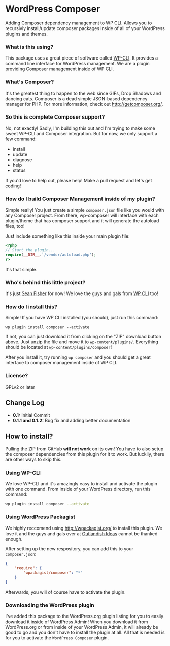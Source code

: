 WordPress Composer
=============

Adding Composer dependency management to WP CLI. Allows you to recursivly install/update composer packages inside of all of your WordPress plugins and themes.

### What is this using?
This package uses a great piece of software called [WP-CLI](http://wp-cli.org/). It provides a command line interface for WordPress management. We are a plugin providing Composer management inside of WP CLI.

### What's Composer?
It's the greatest thing to happen to the web since GIFs, Drop Shadows and dancing cats. Composer is a dead simple JSON-based dependency manager for PHP. For more information, check out <http://getcomposer.org/>.

### So this is complete Composer support?
No, not exactly! Sadly, I'm building this out and I'm trying to make some sweet WP-CLI and Composer integration. But for now, we only support a few command:

- install
- update
- diagnose
- help
- status

If you'd love to help out, please help! Make a pull request and let's get coding!

### How do I build Composer Management inside of my plugin?
Simple really! You just create a simple `composer.json` file like you would with any Composer project. From there, wp-composer will interface with each plugin/theme that has composer support and it will generate the autoload files, too!

Just include something like this inside your main plugin file:

```php
<?php
// Start the plugin...
require(__DIR__.'/vendor/autoload.php');
?>
```

It's that simple.

### Who's behind this little project?
It's just [Sean Fisher](http://github.com/srtfisher) for now! We love the guys and gals from [WP CLI](https://github.com/wp-cli/wp-cli) too!

### How do I install this?
Simple! If you have WP CLI installed (you should), just run this command:

`wp plugin install composer --activate`

If not, you can just download it from clicking on the "ZIP" download button above. Just unzip the file and move it to `wp-content/plugins/`. Everything should be located at `wp-content/plugins/composer`!

After you install it, try running `wp composer` and you should get a great interface to composer management inside of WP CLI.

### License?
GPLv2 or later

## Change Log
* **0.1:** Initial Commit
* **0.1.1 and 0.1.2:** Bug fix and adding better documentation

## How to install?
Pulling the ZIP from GitHub **will not work** on its own! You have to also setup the composer dependencies from this plugin for it to work. But luckily, there are other ways to skip this.

### Using WP-CLI
We love WP-CLI and it's amazingly easy to install and activate the plugin with one command. From inside of your WordPress directory, run this command:

```bash
wp plugin install composer --activate
```

### Using WordPress Packagist
We highly reccomend using <http://wpackagist.org/> to install this plugin. We love it and the guys and gals over at [Outlandish Ideas](http://outlandishideas.co.uk/) cannot be thanked enough.

After setting up the new respository, you can add this to your `composer.json`:

```json
{
	"require": {
		"wpackagist/composer": "*"
	}
}
```

Afterwards, you will of course have to activate the plugin.

### Downloading the WordPress plugin
I've added this package to the WordPress.org plugin listing for you to easily download it inside of WordPress Admin! When you download it from WordPress.org or from inside of your WordPress Admin, it will already be good to go and you don't have to install the plugin at all. All that is needed is for you to activate the `WordPress Composer` plugin.
